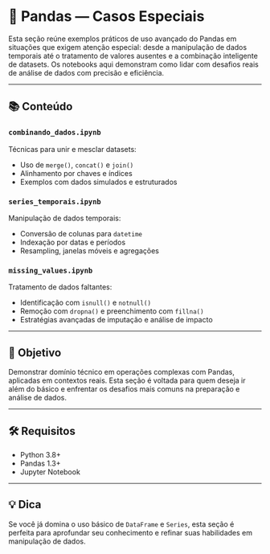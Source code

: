 # 🧩 Pandas — Casos Especiais

Esta seção reúne exemplos práticos de uso avançado do Pandas em situações que exigem atenção especial: desde a manipulação de dados temporais até o tratamento de valores ausentes e a combinação inteligente de datasets. Os notebooks aqui demonstram como lidar com desafios reais de análise de dados com precisão e eficiência.

---

## 📚 Conteúdo

### `combinando_dados.ipynb`
Técnicas para unir e mesclar datasets:

- Uso de `merge()`, `concat()` e `join()`  
- Alinhamento por chaves e índices  
- Exemplos com dados simulados e estruturados  

### `series_temporais.ipynb`
Manipulação de dados temporais:

- Conversão de colunas para `datetime`  
- Indexação por datas e períodos  
- Resampling, janelas móveis e agregações  

### `missing_values.ipynb`
Tratamento de dados faltantes:

- Identificação com `isnull()` e `notnull()`  
- Remoção com `dropna()` e preenchimento com `fillna()`  
- Estratégias avançadas de imputação e análise de impacto  

---

## 🎯 Objetivo

Demonstrar domínio técnico em operações complexas com Pandas, aplicadas em contextos reais. Esta seção é voltada para quem deseja ir além do básico e enfrentar os desafios mais comuns na preparação e análise de dados.

---

## 🛠️ Requisitos

- Python 3.8+
- Pandas 1.3+
- Jupyter Notebook

---

## 💡 Dica

Se você já domina o uso básico de `DataFrame` e `Series`, esta seção é perfeita para aprofundar seu conhecimento e refinar suas habilidades em manipulação de dados.

